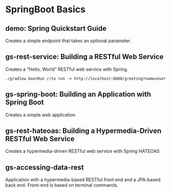 # SpringBoot Basics

## demo: Spring Quickstart Guide
Creates a simple endpoint that takes an optional paramater.

## gs-rest-service: Building a RESTful Web Service
Creates a “Hello, World” RESTful web service with Spring.
```
./gradlew bootRun //to run -> http://localhost:8080/greeting?name=User
```
## gs-spring-boot: Building an Application with Spring Boot
Creates a simple web application

## gs-rest-hateoas: Building a Hypermedia-Driven RESTful Web Service
Creates a hypermedia-driven RESTful web service with Spring HATEOAS

## gs-accessing-data-rest
Application with a hypermedia-based RESTful front end and a JPA-based back end. Front-end is based on terminal commands.
